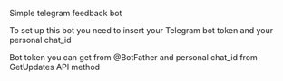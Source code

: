 Simple telegram feedback bot

To set up this bot you need to insert your Telegram bot token and your personal chat_id

Bot token you can get from @BotFather and personal chat_id from GetUpdates API method
